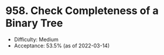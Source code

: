 # 958. Check Completeness of a Binary Tree
- Difficulty: Medium
- Acceptance: 53.5% (as of 2022-03-14)
